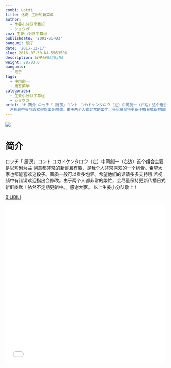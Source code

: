 ```yaml
---
combi: Lotti
title: 洛奇 主厨的新菜单
author:
  - 生姜小分队字幕组
  - ショウガ
zmz: 生姜小分队字幕组
publishdate: '2001-01-03'
bangumi: 段子
date: '2017-12-17'
slug: 2016-07-30-NA-5563506
description: 段子&#8226;NA
weight: 28783.0
bangumis:
  - 段子
tags:
  - 中岡創一
  - 鬼畜菜单
categories:
  - 生姜小分队字幕组
  - ショウガ
brief: '# 简介 ロッチ「 厨房」コント コカドケンタロウ（左）中岡創一（右边）这个组合主要是以短剧为主 创意都非常的新鲜且有趣，是我个人非常喜欢的一个组合。希望大家也都能喜欢这段子。画质一般可以看多包涵。希望他们的话请多多支持哦
  若视频中有错误欢迎指出会修改。由于两个人都非常的繁忙，会尽量保持更新传播日式新鲜幽默！依然不定期更新中。。感谢大家。 以上生姜小分队敬上！'
---
```

![](https://i.imgur.com/5LsEacW.png)
# 简介  
ロッチ「 厨房」コント
コカドケンタロウ（左）中岡創一（右边）这个组合主要是以短剧为主 创意都非常的新鲜且有趣，是我个人非常喜欢的一个组合。希望大家也都能喜欢这段子。画质一般可以看多包涵。希望他们的话请多多支持哦
若视频中有错误欢迎指出会修改。由于两个人都非常的繁忙，会尽量保持更新传播日式新鲜幽默！依然不定期更新中。。感谢大家。
以上生姜小分队敬上！ 

  [BILIBILI](https://www.bilibili.com/video/av5563506/)

<div class="vcontainer">  <iframe class="video" src="//www.bilibili.com/blackboard/player.html?aid=5563506" width="100%" height="500" frameborder="0" allowfullscreen="allowfullscreen"></iframe></div>
